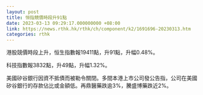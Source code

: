 ```yaml
---
layout: post
title: 恒指競價時段升91點
date: 2023-03-13 09:29:17.000000000 +08:00
link: https://news.rthk.hk/rthk/ch/component/k2/1691696-20230313.htm
categories: rthk
---
```


港股競價時段上升，恒生指數報19411點，升91點，升幅0.48%。

科技指數報3832點，升49點，升幅1.32%。

美國矽谷銀行因資不抵債而被勒令關閉。多間本港上市公司發公告指，公司在美國矽谷銀行的存款佔比或金額低。再鼎醫藥跌逾3%，騰盛博藥跌近2%。
